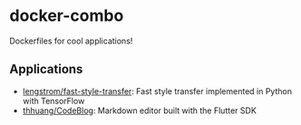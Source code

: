 # docker-combo
Dockerfiles for cool applications!

## Applications
- [lengstrom/fast-style-transfer](./lengstrom-fast-style-transfer/): Fast style transfer implemented in Python with TensorFlow
- [thhuang/CodeBlog](./thhuang-codeblog/): Markdown editor built with the Flutter SDK
